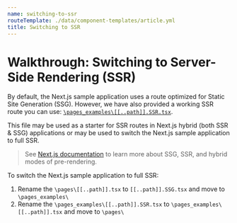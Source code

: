 ```yaml
---
name: switching-to-ssr
routeTemplate: ./data/component-templates/article.yml
title: Switching to SSR
---
```

# Walkthrough: Switching to Server-Side Rendering (SSR)

By default, the Next.js sample application uses a route optimized for Static Site Generation (SSG). However, we have also provided a working SSR route you can use: [`\pages_examples\[[..path]].SSR.tsx`](https://github.com/Sitecore/jss/blob/master/samples/nextjs/src/pages_examples/%5B%5B%2E%2E%2Epath%5D%5D.SSR.tsx).

This file may be used as a starter for SSR routes in Next.js hybrid (both SSR & SSG) applications or may be used to switch the Next.js sample application to full SSR.

> See [Next.js documentation](https://nextjs.org/docs/basic-features/pages#two-forms-of-pre-rendering) to learn more about SSG, SSR, and hybrid modes of pre-rendering.

To switch the Next.js sample application to full SSR:

1. Rename the `\pages\[[..path]].tsx` to `[[..path]].SSG.tsx` and move to `\pages_examples\`
2. Rename the `\pages_examples\[[..path]].SSR.tsx` to `\pages_examples\[[..path]].tsx` and move to `\pages\`